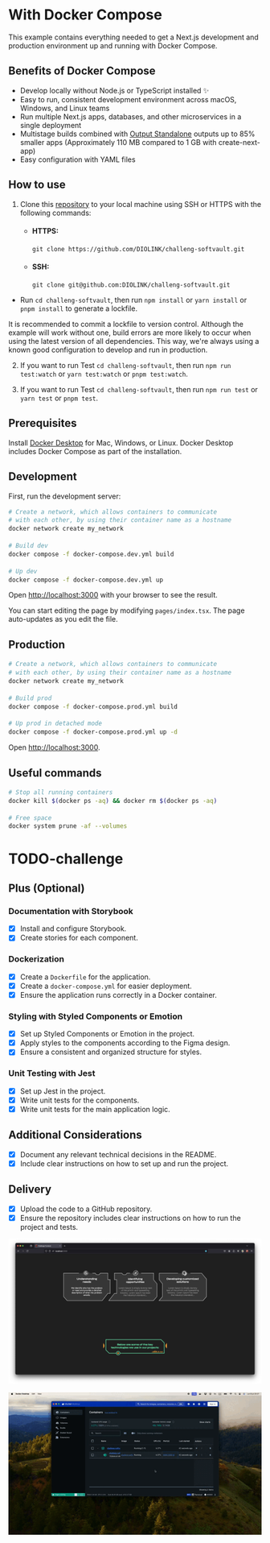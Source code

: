 # With Docker Compose

This example contains everything needed to get a Next.js development and production environment up and running with Docker Compose.

## Benefits of Docker Compose

- Develop locally without Node.js or TypeScript installed ✨
- Easy to run, consistent development environment across macOS, Windows, and Linux teams
- Run multiple Next.js apps, databases, and other microservices in a single deployment
- Multistage builds combined with [Output Standalone](https://nextjs.org/docs/advanced-features/output-file-tracing#automatically-copying-traced-files) outputs up to 85% smaller apps (Approximately 110 MB compared to 1 GB with create-next-app)
- Easy configuration with YAML files

## How to use

1. Clone this [repository](https://github.com/DIOLINK/challeng-softvault) to your local machine using SSH or HTTPS with the following commands:

   - #### HTTPS:
      ```shell
      git clone https://github.com/DIOLINK/challeng-softvault.git
      ```

   - #### SSH:
      ```shell
      git clone git@github.com:DIOLINK/challeng-softvault.git
      ```

- Run `cd challeng-softvault`, then run `npm install` or `yarn install` or `pnpm install` to generate a lockfile.

It is recommended to commit a lockfile to version control. Although the example will work without one, build errors are more likely to occur when using the latest version of all dependencies. This way, we're always using a known good configuration to develop and run in production.

2. If you want to run Test `cd challeng-softvault`, then run `npm run test:watch` or `yarn test:watch` or `pnpm test:watch`.
   
3. If you want to run Test `cd challeng-softvault`, then run `npm run test` or `yarn test` or `pnpm test`.

## Prerequisites

Install [Docker Desktop](https://docs.docker.com/get-docker) for Mac, Windows, or Linux. Docker Desktop includes Docker Compose as part of the installation.

## Development

First, run the development server:

```bash
# Create a network, which allows containers to communicate
# with each other, by using their container name as a hostname
docker network create my_network

# Build dev
docker compose -f docker-compose.dev.yml build

# Up dev
docker compose -f docker-compose.dev.yml up
```

Open [http://localhost:3000](http://localhost:3000) with your browser to see the result.

You can start editing the page by modifying `pages/index.tsx`. The page auto-updates as you edit the file.

## Production

```bash
# Create a network, which allows containers to communicate
# with each other, by using their container name as a hostname
docker network create my_network

# Build prod
docker compose -f docker-compose.prod.yml build

# Up prod in detached mode
docker compose -f docker-compose.prod.yml up -d
```

Open [http://localhost:3000](http://localhost:3000).

## Useful commands

```bash
# Stop all running containers
docker kill $(docker ps -aq) && docker rm $(docker ps -aq)

# Free space
docker system prune -af --volumes
```
# TODO-challenge

## Plus (Optional)

### Documentation with Storybook

- [x] Install and configure Storybook.
- [x] Create stories for each component.

### Dockerization

- [x] Create a `Dockerfile` for the application.
- [x] Create a `docker-compose.yml` for easier deployment.
- [x] Ensure the application runs correctly in a Docker container.

### Styling with Styled Components or Emotion

- [x] Set up Styled Components or Emotion in the project.
- [x] Apply styles to the components according to the Figma design.
- [x] Ensure a consistent and organized structure for styles.

### Unit Testing with Jest

- [x] Set up Jest in the project.
- [x] Write unit tests for the components.
- [x] Write unit tests for the main application logic.

## Additional Considerations

- [x] Document any relevant technical decisions in the README.
- [x] Include clear instructions on how to set up and run the project.

## Delivery

- [x] Upload the code to a GitHub repository.
- [x] Ensure the repository includes clear instructions on how to run the project and tests.

![Challenge img](./challeng-softvault/public/challeng-img.png "Challenge Done")

![Challenge img](./challeng-softvault/public/challeng.gif "Challenge Done gif")